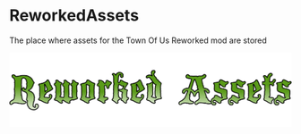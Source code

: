 # ReworkedAssets
The place where assets for the Town Of Us Reworked mod are stored

![LOGO](./Images/ReworkedAssetsLOGO.png)
